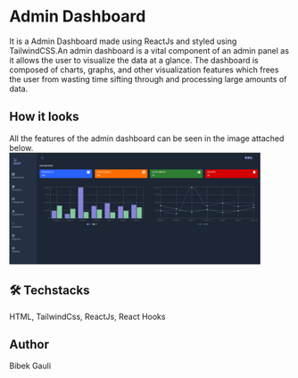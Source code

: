 
# Admin Dashboard

It  is a Admin Dashboard made using ReactJs and styled using TailwindCSS.An admin dashboard is a vital component of an admin panel as it allows the user to visualize the data at a glance. The dashboard is composed of charts, graphs, and other visualization features which frees the user from wasting time sifting through and processing large amounts of data.

## How it  looks
All the features of the admin dashboard can be seen in the image attached below. <br/>
<img src='./src/assets/dashboard.png' width='450' height='200'/>

## 🛠️ Techstacks
HTML, TailwindCss, ReactJs, React Hooks

## Author
 Bibek Gauli
